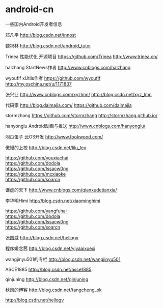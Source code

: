 android-cn  
==========  
一些国内Android开发者信息    

邓凡平  http://blog.csdn.net/innost      

魏祝林    http://blog.csdn.net/android_tutor    

Trinea 性能优化 开源项目  https://github.com/Trinea  http://www.trinea.cn/    

halzhang StartNews作者  http://www.cnblogs.com/halzhang    

wyouflf xUtils作者 https://github.com/wyouflf  http://my.oschina.net/u/1171837  

张兴业  http://www.cnblogs.com/xyzlmn/  http://blog.csdn.net/xyz_lmn  

代码家  http://blog.daimajia.com/  https://github.com/daimajia    

stormzhang  https://github.com/stormzhang  http://stormzhang.github.io/    

hanyonglu Android动画与推送  http://www.cnblogs.com/hanyonglu/    

闷瓜蛋子 云OS开发  http://www.fookwood.com/    

傲慢的上校  http://blog.csdn.net/lilu_leo      

https://github.com/youxiachai  
https://github.com/dodola  
https://github.com/Issacw0ng  
https://github.com/mcxiaoke  
https://github.com/soarcn    

谦虚的天下  http://www.cnblogs.com/qianxudetianxia/     



李华明Himi http://blog.csdn.net/xiaominghimi  

  
https://github.com/yangfuhai  
https://github.com/dodola    
https://github.com/Issacw0ng  
https://github.com/soarcn          

张国威  http://blog.csdn.net/hellogv        

程序媛念茜  http://blog.csdn.net/yiyaaixuexi        

wangjinyu501的专栏  http://blog.csdn.net/wangjinyu501      

ASCE1885  http://blog.csdn.net/asce1885  

qinjuning  http://blog.csdn.net/qinjuning          

秋风的博客  http://blog.csdn.net/tangcheng_ok        

http://blog.csdn.net/hellogv  
